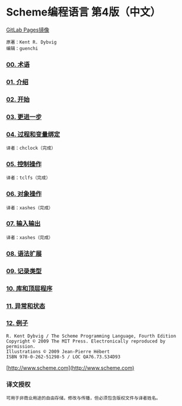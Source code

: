 # Scheme编程语言 第4版（中文）

[GitLab Pages镜像](https://guenchi.gitlab.io/TSPL)

```
原著：Kent R. Dybvig
编辑：guenchi
```




### [00. 术语](00.Terminology.md)

### [01. 介绍](01.Introduction.md)

### [02. 开始](02.GettingStarted.md)

### [03. 更进一步](03.GoingFurther.md)

### [04. 过程和变量绑定](04.ProceduresAndVariableBindings.md)

```
译者：chclock（完成）
```

### [05. 控制操作](05.ControlOperations.md)

```
译者：tclfs（完成）
```

### [06. 对象操作](06.OperationsOnObjects.md)

```
译者：xashes（完成）
```

### [07. 输入输出](07.InputAndOutput.md)

```
译者：xashes（完成）
```

### [08. 语法扩展](08.SyntacticExtension.md)

### [09. 记录类型](09.Records.md)

### [10. 库和顶层程序](10.LibrariesAndTop-LevelPrograms.md)

### [11. 异常和状态](11.ExceptionsAndConditions.md)

### [12. 例子](12.ExtendedExamples.md)


```
R. Kent Dybvig / The Scheme Programming Language, Fourth Edition
Copyright © 2009 The MIT Press. Electronically reproduced by permission.
Illustrations © 2009 Jean-Pierre Hébert
ISBN 978-0-262-51298-5 / LOC QA76.73.S34D93
```
[http://www.scheme.com](http://www.scheme.com)


### 译文授权

```
可用于非商业用途的自由存储，修改与传播，但必须包含版权文件与译者姓名。
```
